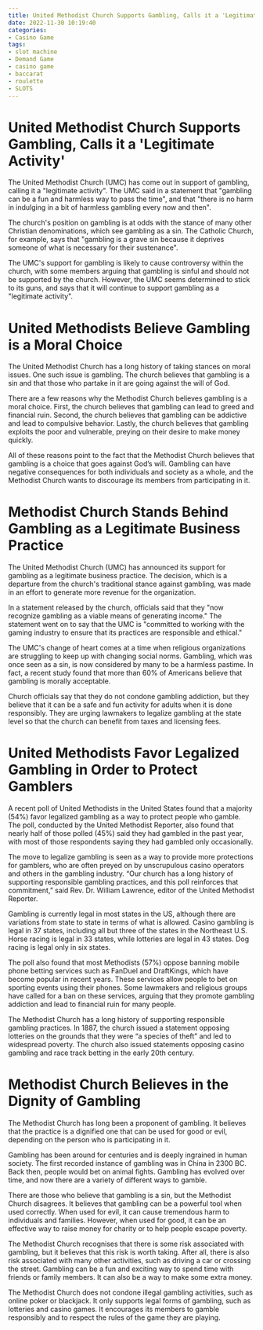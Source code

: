 ```yaml
---
title: United Methodist Church Supports Gambling, Calls it a 'Legitimate Activity'
date: 2022-11-30 10:19:40
categories:
- Casino Game
tags:
- slot machine
- Demand Game
- casino game
- baccarat
- roulette
- SLOTS
---
```



#  United Methodist Church Supports Gambling, Calls it a 'Legitimate Activity'

The United Methodist Church (UMC) has come out in support of gambling, calling it a "legitimate activity". The UMC said in a statement that "gambling can be a fun and harmless way to pass the time", and that "there is no harm in indulging in a bit of harmless gambling every now and then".

The church's position on gambling is at odds with the stance of many other Christian denominations, which see gambling as a sin. The Catholic Church, for example, says that "gambling is a grave sin because it deprives someone of what is necessary for their sustenance".

The UMC's support for gambling is likely to cause controversy within the church, with some members arguing that gambling is sinful and should not be supported by the church. However, the UMC seems determined to stick to its guns, and says that it will continue to support gambling as a "legitimate activity".

#  United Methodists Believe Gambling is a Moral Choice

The United Methodist Church has a long history of taking stances on moral issues. One such issue is gambling. The church believes that gambling is a sin and that those who partake in it are going against the will of God.

There are a few reasons why the Methodist Church believes gambling is a moral choice. First, the church believes that gambling can lead to greed and financial ruin. Second, the church believes that gambling can be addictive and lead to compulsive behavior. Lastly, the church believes that gambling exploits the poor and vulnerable, preying on their desire to make money quickly.

All of these reasons point to the fact that the Methodist Church believes that gambling is a choice that goes against God’s will. Gambling can have negative consequences for both individuals and society as a whole, and the Methodist Church wants to discourage its members from participating in it.

#  Methodist Church Stands Behind Gambling as a Legitimate Business Practice

The United Methodist Church (UMC) has announced its support for gambling as a legitimate business practice. The decision, which is a departure from the church's traditional stance against gambling, was made in an effort to generate more revenue for the organization.

In a statement released by the church, officials said that they "now recognize gambling as a viable means of generating income." The statement went on to say that the UMC is "committed to working with the gaming industry to ensure that its practices are responsible and ethical."

The UMC's change of heart comes at a time when religious organizations are struggling to keep up with changing social norms. Gambling, which was once seen as a sin, is now considered by many to be a harmless pastime. In fact, a recent study found that more than 60% of Americans believe that gambling is morally acceptable.

Church officials say that they do not condone gambling addiction, but they believe that it can be a safe and fun activity for adults when it is done responsibly. They are urging lawmakers to legalize gambling at the state level so that the church can benefit from taxes and licensing fees.

#  United Methodists Favor Legalized Gambling in Order to Protect Gamblers

A recent poll of United Methodists in the United States found that a majority (54%) favor legalized gambling as a way to protect people who gamble. The poll, conducted by the United Methodist Reporter, also found that nearly half of those polled (45%) said they had gambled in the past year, with most of those respondents saying they had gambled only occasionally.

The move to legalize gambling is seen as a way to provide more protections for gamblers, who are often preyed on by unscrupulous casino operators and others in the gambling industry. “Our church has a long history of supporting responsible gambling practices, and this poll reinforces that commitment,” said Rev. Dr. William Lawrence, editor of the United Methodist Reporter.

Gambling is currently legal in most states in the US, although there are variations from state to state in terms of what is allowed. Casino gambling is legal in 37 states, including all but three of the states in the Northeast U.S. Horse racing is legal in 33 states, while lotteries are legal in 43 states. Dog racing is legal only in six states.

The poll also found that most Methodists (57%) oppose banning mobile phone betting services such as FanDuel and DraftKings, which have become popular in recent years. These services allow people to bet on sporting events using their phones. Some lawmakers and religious groups have called for a ban on these services, arguing that they promote gambling addiction and lead to financial ruin for many people.

The Methodist Church has a long history of supporting responsible gambling practices. In 1887, the church issued a statement opposing lotteries on the grounds that they were “a species of theft” and led to widespread poverty. The church also issued statements opposing casino gambling and race track betting in the early 20th century.

#  Methodist Church Believes in the Dignity of Gambling

The Methodist Church has long been a proponent of gambling. It believes that the practice is a dignified one that can be used for good or evil, depending on the person who is participating in it.

Gambling has been around for centuries and is deeply ingrained in human society. The first recorded instance of gambling was in China in 2300 BC. Back then, people would bet on animal fights. Gambling has evolved over time, and now there are a variety of different ways to gamble.

There are those who believe that gambling is a sin, but the Methodist Church disagrees. It believes that gambling can be a powerful tool when used correctly. When used for evil, it can cause tremendous harm to individuals and families. However, when used for good, it can be an effective way to raise money for charity or to help people escape poverty.

The Methodist Church recognises that there is some risk associated with gambling, but it believes that this risk is worth taking. After all, there is also risk associated with many other activities, such as driving a car or crossing the street. Gambling can be a fun and exciting way to spend time with friends or family members. It can also be a way to make some extra money.

The Methodist Church does not condone illegal gambling activities, such as online poker or blackjack. It only supports legal forms of gambling, such as lotteries and casino games. It encourages its members to gamble responsibly and to respect the rules of the game they are playing.